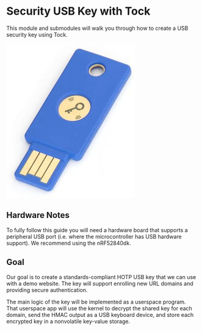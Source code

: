 # Security USB Key with Tock

This module and submodules will walk you through how to create a USB security
key using Tock.

![Security Key](imgs/usbkey.jpg)

## Hardware Notes

To fully follow this guide you will need a hardware board that supports a
peripheral USB port (i.e. where the microcontroller has USB hardware support).
We recommend using the nRF52840dk.

## Goal

Our goal is to create a standards-compliant HOTP USB key that we can use with a
demo website. The key will support enrolling new URL domains and providing
secure authentication.

The main logic of the key will be implemented as a userspace program. That
userspace app will use the kernel to decrypt the shared key for each domain,
send the HMAC output as a USB keyboard device, and store each encrypted key in a
nonvolatile key-value storage.